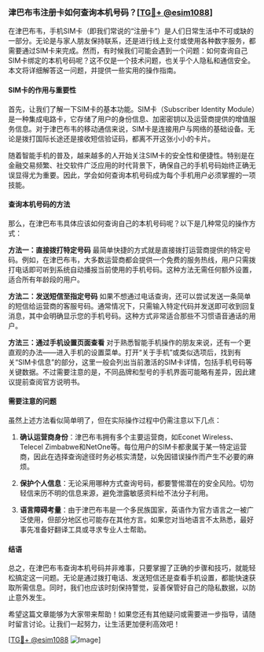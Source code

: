 ### 津巴布韦注册卡如何查询本机号码？[[TG💪+ @esim1088](https://t.me/s/esim1088)]

在津巴布韦，手机SIM卡（即我们常说的“注册卡”）是人们日常生活中不可或缺的一部分。无论是与家人朋友保持联系，还是进行线上支付或使用各种数字服务，都需要通过SIM卡来完成。然而，有时候我们可能会遇到一个问题：如何查询自己SIM卡绑定的本机号码呢？这不仅是一个技术问题，也关乎个人隐私和通信安全。本文将详细解答这一问题，并提供一些实用的操作指南。

#### SIM卡的作用与重要性

首先，让我们了解一下SIM卡的基本功能。SIM卡（Subscriber Identity Module）是一种集成电路卡，它存储了用户的身份信息、加密密钥以及运营商提供的增值服务信息。对于津巴布韦的移动通信来说，SIM卡是连接用户与网络的基础设备。无论是拨打国际长途还是接收短信验证码，都离不开这张小小的卡片。

随着智能手机的普及，越来越多的人开始关注SIM卡的安全性和便捷性。特别是在金融交易频繁、社交软件广泛应用的时代背景下，确保自己的手机号码始终正确无误显得尤为重要。因此，学会如何查询本机号码成为每个手机用户必须掌握的一项技能。

#### 查询本机号码的方法

那么，在津巴布韦具体应该如何查询自己的本机号码呢？以下是几种常见的操作方式：

**方法一：直接拨打特定号码**
最简单快捷的方式就是直接拨打运营商提供的特定号码。例如，在津巴布韦，大多数运营商都会提供一个免费的服务热线，用户只需拨打电话即可听到系统自动播报当前使用的手机号码。这种方法无需任何额外设置，适合所有年龄段的用户。

**方法二：发送短信至指定号码**
如果不想通过电话查询，还可以尝试发送一条简单的短信给运营商的客服号码。通常情况下，只需输入特定代码并发送即可收到回复消息，其中会明确显示您的手机号码。这种方式非常适合那些不习惯语音通话的用户。

**方法三：通过手机设置页面查看**
对于熟悉智能手机操作的朋友来说，还有一个更直观的办法——进入手机的设置菜单。打开“关于手机”或类似选项后，找到有关“SIM卡信息”的部分，这里一般会列出当前激活的SIM卡详情，包括手机号码等关键数据。不过需要注意的是，不同品牌和型号的手机界面可能略有差异，因此建议提前查阅官方说明书。

#### 需要注意的问题

虽然上述方法看似简单明了，但在实际操作过程中仍需注意以下几点：

1. **确认运营商身份**：津巴布韦拥有多个主要运营商，如Econet Wireless、Telecel Zimbabwe和NetOne等。每位用户的SIM卡都隶属于某一特定运营商，因此在选择查询途径时务必核实清楚，以免因错误操作而产生不必要的麻烦。

2. **保护个人信息**：无论采用哪种方式查询号码，都要警惕潜在的安全风险。切勿轻信来历不明的信息来源，避免泄露敏感资料给不法分子利用。

3. **语言障碍考量**：由于津巴布韦是一个多民族国家，英语作为官方语言之一被广泛使用，但部分地区也可能存在其他方言。如果您对当地语言不太熟悉，最好事先准备好翻译工具或寻求专业人士帮助。

#### 结语

总之，在津巴布韦查询本机号码并非难事，只要掌握了正确的步骤和技巧，就能轻松搞定这一问题。无论是通过拨打电话、发送短信还是查看手机设置，都能快速获取所需信息。同时，我们也应该时刻保持警觉，妥善保管好自己的隐私数据，以防止意外发生。

希望这篇文章能够为大家带来帮助！如果您还有其他疑问或需要进一步指导，请随时留言讨论。让我们一起努力，让生活更加便利高效吧！

[[TG💪+ @esim1088](https://t.me/s/esim1088) ![Image](https://i.postimg.cc/4NQfJmqS/Snipaste-2025-05-13-00-14-12.png)]
